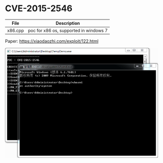 # CVE-2015-2546

| File   | Description |
|--------|-------------|
|x86.cpp | poc for x86 os, supported in windows 7 |

Paper: https://xiaodaozhi.com/exploit/122.html

![screenshot](./shot.png)


